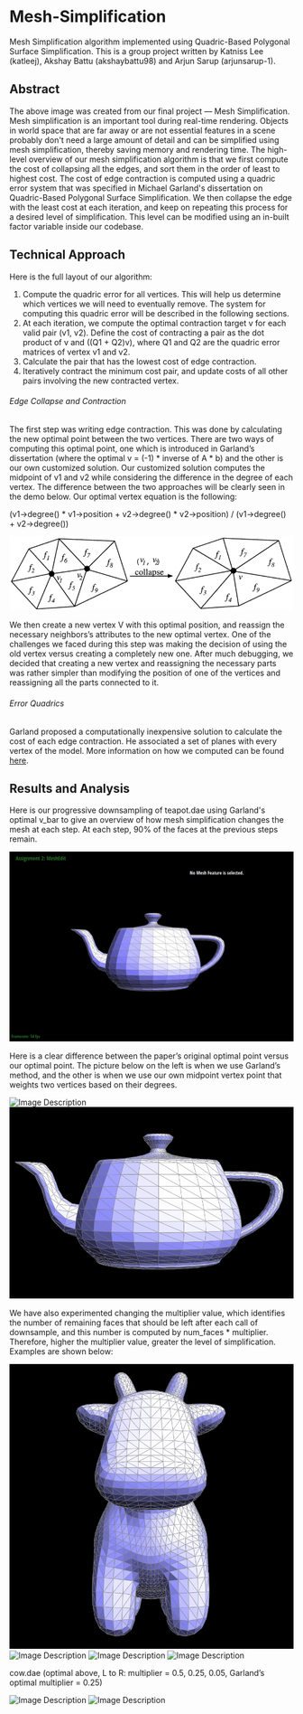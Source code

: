 # Mesh-Simplification
Mesh Simplification algorithm implemented using Quadric-Based Polygonal Surface Simplification. This is a group project written by Katniss Lee (katleej), Akshay Battu (akshaybattu98) and Arjun Sarup (arjunsarup-1).

## Abstract
The above image was created from our final project — Mesh Simplification. Mesh simplification is an important tool during real-time rendering. Objects in world space that are far away or are not essential features in a scene probably don't need a large amount of detail and can be simplified using mesh simplification, thereby saving memory and rendering time. The high-level overview of our mesh simplification algorithm is that we first compute the cost of collapsing all the edges, and sort them in the order of least to highest cost. The cost of edge contraction is computed using a quadric error system that was specified in Michael Garland's dissertation on Quadric-Based Polygonal Surface Simplification. We then collapse the edge with the least cost at each iteration, and keep on repeating this process for a desired level of simplification. This level can be modified using an in-built factor variable inside our codebase. 

## Technical Approach
Here is the full layout of our algorithm:

1. Compute the quadric error for all vertices. This will help us determine which vertices we will need to eventually remove. The system for computing this quadric error will be described in the following sections.
2. At each iteration, we compute the optimal contraction target v for each valid pair (v1, v2). Define the cost of contracting a pair as the dot product of v and ((Q1 + Q2)v), where Q1 and Q2 are the quadric error matrices of vertex v1 and v2.
3. Calculate the pair that has the lowest cost of edge contraction.
4. Iteratively contract the minimum cost pair, and update costs of all other pairs involving the new contracted vertex.

###### Edge Collapse and Contraction
The first step was writing edge contraction. This was done by calculating the new 
optimal point between the two vertices. There are two ways of computing this optimal point, one which is introduced in Garland’s dissertation (where the optimal v = (-1) * inverse of A * b) and the other is our own customized solution. Our customized solution computes the midpoint of v1 and v2 while considering the difference in the degree of each vertex. The difference between the two approaches will be clearly seen in the demo below. Our optimal vertex equation is the following:

(v1->degree() * v1->position + v2->degree() * v2->position) / (v1->degree() + v2->degree())

![Image Description](https://github.com/katleej/Mesh-Simplification/blob/master/docs/images/image1.png)

We then create a new vertex V with this optimal position, and reassign the necessary neighbors’s attributes to the new optimal vertex. One of the challenges we faced during this step was making the decision of using the old vertex versus creating a completely new one. After much debugging, we decided that creating a new vertex and reassigning the necessary parts was rather simpler than modifying the position of one of the vertices and reassigning all the parts connected to it. 

###### Error Quadrics
Garland proposed a computationally inexpensive solution to calculate the cost of each edge
contraction. He associated a set of planes with every vertex of the model. More information on how we computed can be found [here](https://arjunsarup1998.github.io/cs184-final-project/).


## Results and Analysis
Here is our progressive downsampling of teapot.dae using Garland's optimal v_bar to give an overview of how mesh simplification changes the mesh at each step. At each step, 90% of the faces at the previous steps remain.

![Image Description](https://github.com/katleej/Mesh-Simplification/blob/master/docs/images/image11.gif)

Here is a clear difference between the paper’s original optimal point versus our optimal point. The picture below on the left is when we use Garland’s method, and the other is when we use our own midpoint vertex point that weights two vertices based on their degrees. 

![Image Description](https://github.com/katleej/Mesh-Simplification/blob/master/docs/images/image5.gif)
![Image Description](https://github.com/katleej/Mesh-Simplification/blob/master/docs/images/image9.gif)

We have also experimented changing the multiplier value, which identifies the number of remaining faces that should be left after each call of downsample, and this number is computed by num_faces * multiplier. Therefore, higher the multiplier value, greater the level of simplification. Examples are shown below:

![Image Description](https://github.com/katleej/Mesh-Simplification/blob/master/docs/images/image3.gif)
![Image Description](https://github.com/katleej/Mesh-Simplification/blob/master/docs/images/image4.gif)
![Image Description](https://github.com/katleej/Mesh-Simplification/blob/master/docs/images/image6.gif)
![Image Description](https://github.com/katleej/Mesh-Simplification/blob/master/docs/images/image2.gif)

cow.dae (optimal above, L to R: multiplier = 0.5, 0.25, 0.05, Garland’s optimal multiplier = 0.25)

![Image Description](https://github.com/katleej/Mesh-Simplification/blob/master/docs/images/image10.gif)
![Image Description](https://github.com/katleej/Mesh-Simplification/blob/master/docs/images/image8.gif)










